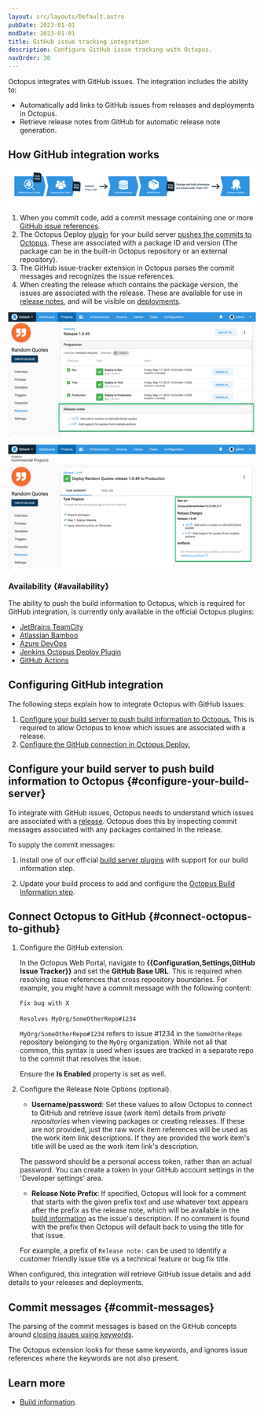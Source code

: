 ```yaml
---
layout: src/layouts/Default.astro
pubDate: 2023-01-01
modDate: 2023-01-01
title: GitHub issue tracking integration
description: Configure GitHub issue tracking with Octopus.
navOrder: 30
---
```


Octopus integrates with GitHub issues. The integration includes the ability to:
- Automatically add links to GitHub issues from releases and deployments in Octopus.
- Retrieve release notes from GitHub for automatic release note generation.

## How GitHub integration works

![Octopus GitHub integration - how it works diagram](/docs/releases/issue-tracking/images/octo-github-how-it-works.png "width=500")

1. When you commit code, add a commit message containing one or more [GitHub issue references](#commit-messages).
2. The Octopus Deploy [plugin](/docs/packaging-applications/build-servers) for your build server [pushes the commits to Octopus](/docs/packaging-applications/build-servers/build-information/#passing-build-information-to-octopus).  These are associated with a package ID and version (The package can be in the built-in Octopus repository or an external repository).
3. The GitHub issue-tracker extension in Octopus parses the commit messages and recognizes the issue references.
4. When creating the release which contains the package version, the issues are associated with the release.  These are available for use in [release notes](/docs/packaging-applications/build-servers/build-information/#build-info-in-release-notes), and will be visible on [deployments](/docs/releases/deployment-notes).  

![Octopus release with GitHub issues](/docs/releases/issue-tracking/images/octo-github-release-details.png "width=500")

![Octopus deployment with generated release notes](/docs/releases/issue-tracking/images/octo-github-release-notes.png "width=500")

### Availability {#availability}

The ability to push the build information to Octopus, which is required for GitHub integration, is currently only available in the official Octopus plugins:

 - [JetBrains TeamCity](https://plugins.jetbrains.com/plugin/9038-octopus-deploy-integration)
 - [Atlassian Bamboo](https://marketplace.atlassian.com/apps/1217235/octopus-deploy-bamboo-add-on?hosting=server&tab=overview)
 - [Azure DevOps](https://marketplace.visualstudio.com/items?itemName=octopusdeploy.octopus-deploy-build-release-tasks)
 - [Jenkins Octopus Deploy Plugin](https://plugins.jenkins.io/octopusdeploy/)
 - [GitHub Actions](https://github.com/marketplace/actions/push-build-information-to-octopus-deploy)
## Configuring GitHub integration

The following steps explain how to integrate Octopus with GitHub issues:  

1. [Configure your build server to push build information to Octopus.](#configure-your-build-server) This is required to allow Octopus to know which issues are associated with a release.  
2. [Configure the GitHub connection in Octopus Deploy.](#connect-octopus-to-github)

## Configure your build server to push build information to Octopus {#configure-your-build-server}

To integrate with GitHub issues, Octopus needs to understand which issues are associated with a [release](/docs/releases). Octopus does this by inspecting commit messages associated with any packages contained in the release.

To supply the commit messages:

1. Install one of our official [build server plugins](#availability) with support for our build information step.

2. Update your build process to add and configure the [Octopus Build Information step](/docs/packaging-applications/build-servers/build-information/#build-information-step).


## Connect Octopus to GitHub {#connect-octopus-to-github}

1. Configure the GitHub extension.

    In the Octopus Web Portal, navigate to **{{Configuration,Settings,GitHub Issue Tracker}}** and set the
    **GitHub Base URL**. This is required when resolving issue references that cross repository boundaries. For example, you might have a commit message with the following content:

    ```
    Fix bug with X

    Resolves MyOrg/SomeOtherRepo#1234
    ```

    `MyOrg/SomeOtherRepo#1234` refers to issue \#1234 in the `SomeOtherRepo` repository belonging to the `MyOrg` organization. While not all that common, this syntax is used when issues are tracked in a separate repo to the commit that resolves the issue.

    Ensure the **Is Enabled** property is set as well.

2. Configure the Release Note Options (optional).

    - **Username/password**: Set these values to allow Octopus to connect to GitHub and retrieve issue (work item) details from _private repositories_ when viewing packages or creating releases. If these are not provided, just the raw work item references will be used as the work item link descriptions. If they are provided the work item's title will be used as the work item link's description.

    The password should be a personal access token, rather than an actual password. You can create a token in your GitHub account settings in the 'Developer settings' area.

    - **Release Note Prefix**: If specified, Octopus will look for a comment that starts with the given prefix text and use whatever text appears after the prefix as the release note, which will be available in the [build information](/docs/packaging-applications/build-servers/build-information) as the issue's description. If no comment is found with the prefix then Octopus will default back to using the title for that issue.

    For example, a prefix of `Release note:` can be used to identify a customer friendly issue title vs a technical feature or bug fix title.

When configured, this integration will retrieve GitHub issue details and add details to your releases and deployments.

## Commit messages {#commit-messages}

The parsing of the commit messages is based on the GitHub concepts around [closing issues using keywords](https://help.github.com/en/articles/closing-issues-using-keywords).

The Octopus extension looks for these same keywords, and ignores issue references where the keywords are not also present.

## Learn more

 - [Build information](/docs/packaging-applications/build-servers/build-information).
